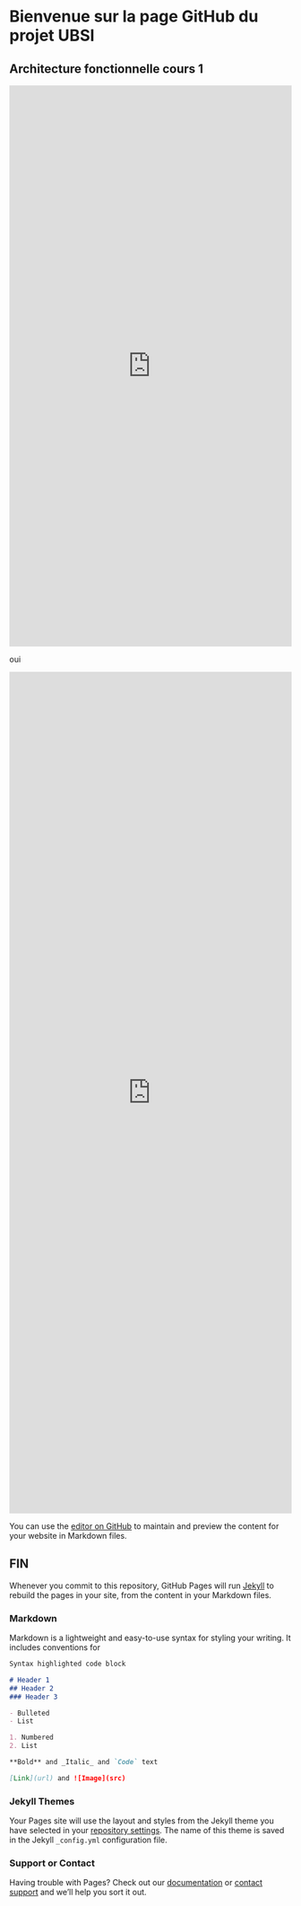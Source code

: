 # Bienvenue sur la page GitHub du projet UBSI
## Architecture fonctionnelle cours 1

<iframe frameborder="0" style="width:100%;height:1000px;" src="https://viewer.diagrams.net/?highlight=0000ff&edit=_blank&layers=1&nav=1&title=20210402-16h09%20Functional%20Architecture.drawio#R7V1rk5s41v41XbX7oae4Xz62%2B5JMbZLtGefNTubLFI1pmwSDA7gv%2BfUvAoRBkjHYEpKc7t3KGCFuOuc5Ojo3XejX65d3qbdZfUwWQXShKYuXC%2F3mQtNUQ9MuwP%2BVxWvVYlt61bBMw0XdadcwD38GdaNSt27DRZB1OuZJEuXhptvoJ3Ec%2BHmnzUvT5Lnb7TGJuk%2FdeMsAa5j7XoS3%2Fi9c5Kuq1dHsXfv7IFyu4JNVy63OrD3Yuf6SbOUtkudWk357oV%2BnSZJXv9Yv10EEBg%2BOS3Xd3Z6z9Ys9edG2ftUv5c9iKFZeGNfPzF%2Fhh8D3TYM4H3L%2F4Dn1%2F1RunJ%2FrZDG%2Ff4qTq%2Ff6pYE99CbIwiX%2BtOJjN%2BBnlgebC322CdJwHeRBWjfd745nz6swD%2BYbzwf9nwsuKtpW%2BToqjtTi52P4EkC%2BqI6j6DqJkrR8kB6oCzOwi%2FYsT5PvQeuMa9m6Z4Erkjivb2AoTU9ITaNowccGjm6Q5sFLq6keq3dBUrx%2B%2Blp0gWeVmsw1nzvV0fOOZ3Sj7rFq8YtTt3k1my6bG%2B9IU%2FyoqTOCUiZGqdn2lR%2BZFl7gPPqDiIER0rp2bmd3dMhkWGKRySKQKSxElGZFxaNnD2mHXtaPLZAW5SBeZuUoXhUdDGXzUg4PPF%2F8WoL%2Ffk69OHtM0jVHwpuBszD2Er7V09FmumWxwqejiUV4GyP8PE%2FSgB%2Bhbq27u%2Bvr4xDq2jeKbVMSpKojFqUcjFIfvfR7kPMj1ePjo%2Bb7JEIsrAfLnG7OMw2xSOXioCqv4keowPKPnPVubHemKJQI5QqmnUDtvk2pVbjhSCnHD46l1MwxDZMSpTRNMAVFxdcZGJWCeHEFllrFUZzEReNs4WWrYFEPdYsKoP3eywuKxWWLpujYGBejMysGMH39q76oPPhaHCi%2FmfDwBoyX0hy91kd7KZB76TLIe76zXtkEi85yEKdTixAmgQ6wLQ0iLw%2BfuotIEnHqJ9wnYfHGOzUVEayariMEzpJt6gf1Ze1lHHInlJ9Uw%2BneqBoZ7EYlszTffQL%2FaL8G%2F5hC8Y%2Bj0OIf9E5Ts4%2F%2Ba7CPJRT7qKpFi390W%2FlNaf2pnfuaE3MTbr86S26yxeImU0O5STuSmyyDrzTCrWpnyT%2BOWPzjOLSkEW%2F%2Bwc19Z8k%2FrlD8U5CZFv%2FY1lT882718%2FWDGfmLu9R7%2BnF%2F%2BS23bYIpar7dbJKUoy0KGA1v91ucOj0ta4ZzKCVblGbxM%2FBaV183t%2Fcf%2FniZzX989X98efm8nl2qOLILOMzrw4Jmq2SZxF50u2udpck2XpRQByO46%2FMhSTb18H8L8vy1HmdvmyddYgUvYf5X63cL6MXRDufgAMK8EQ8KJfFQgake3k9%2Fv%2F%2F%2B%2FLuyWHz%2B41vBwe%2F%2B%2BXsO2bgtRoj9hqoxg%2BXDUIISwYcbF89SdkPTnCjC26K2lFVRq8rUqw%2BMgd4VgN8Al72K06vfO%2F%2Fy5P58P795vX9Yzj%2FPg8%2FPX3%2B6cBEpr8ixx7N130i3BRER0iaOCeLA6rQFEZlBXWydNK16QVrdVH5oMLl3OGuPJ1p1Ni%2B4G%2Fo%2BTRZbPw%2BTGN6veL3qllUHjG%2B7XHlAQxnHFMNVChMzguA6haoRRJ9FQacg8qEpO8DZ4Zs4XhovfJ9EZY0RDK%2F8lZdnF4Bj7y5AKNw2jcMM3jvbeDHx3n6lwoP7pssH719KeYfi0xTir3%2BDn%2BChSvlSj946jF6ry9dJnGQljDtddu%2BtkF67E1loFuNY%2FFOFzTVHcFzNcmSLlhvwG7ySCQbPBN97oK%2Fa9IXsd9RttN1tKvo1Z8A%2FYKSLhpqOJhxt2Kf6ctihGpfi6KrsWtG03ak8Wla%2FYRje7hnl%2B8IHwW67t%2Bs%2BuRG4oEEpu7aELmgsxS5oLyUDaFGRO9aCdciINqeawdyBzATydzeezm70ldddu2612it5vLt7i2JQLjcn29cVyG3al60XQGldHjYEbzd22bDuh%2FFrM%2BdVGKvYOgu2aSb1fKhavOdD%2B20%2BHDUf6gPnw6HO8GnmQ5ILkMZ8%2BCFZhlke%2FgBSmgEMu4v5XWAjKeSRFWRdFLIub8i6b5AdBVljIGSHumymgSzJz0oDsvM88b%2BDjA2Z5k1Vc0RDIYzqeoPhQBgSTNbkgR1qPZ0Gh7jDiA4Ob4qJMw0ftm2bDshVqM5eJ3GWrNdeXqi4%2BFm5sIt6jInY1SfFrvGG3VHYhZg8DF5NKPCqb%2BY%2BVoQWy%2BBHiIanI6a%2FFOMql66kKYpoupKm84ThDnpfW2cOwXCHvK8d4JFhmBWAyaHj2o%2B8LAt92HwXRsfR%2FDBah1rnRUPrfvv8Xhv6sMVNkD6FpXHc26QX1%2FrFlZNdPiEQbpsQT4PwAPtEE7LDDO424vJUCXE7Ey%2BN9pubaJE3DfwkvlyEQHuOg3VpGu%2FRkumRfDIy8neVahIqTydI7TrcqC2yWShYrpyatCZhZMwZMYNYNhGNq9docn1OMGYQy04NtQ1OvPCLCwbBJgmurqlfnRfEWuNBg%2B4bL%2FDgBbHCD%2BBrU7fO%2FVm%2BPnCgKH4UtlaBVC114E6tJX31V7dDfibk9VyXf8PMBDfWrKo6w2p9qVqG2Vlfqgrv9aXO1YPa1SKVoySEKp6E0IYa8MXSInVN9uWlzLwg2PJS5%2BouGMMMQ4hKL%2F9sImagvqaoL0XT0ly9a%2FHUVWa5OmQ242vF%2BMVljmCrFemtGDLzglirFV1CK8a4qUVkXhDMosUqrqQqgBrGS2Yr1vbKFC8IXf71rW33rGUnW59qzoTr0y%2FLz7bznw%2F2P%2F%2B4N961by7%2FurskJJsTFqxRFG6y4DBFvGxT1dYvi4FcHKqSaTIcaq0zzqQUJIcwzOzKY%2BJ1nJukfg0fgyOS%2Bg0JfZf8BDrUig%2BmVWgDJbpJfXVZXlp8rvfa6rAB64Rs%2F3pDd90O45u1F3Nv2T20v9Xf37FP7N99n%2BJH9YVU1zyQaPQtsRcAmZa3BnKv%2BrdoueEaOQkFy4giz12SGK493RxEphffdYl8kZODpdfQrDBjaFnaidLCWOWFwYr8ildwymsWZkRAb9JknQCPC9%2B869HINk0E2Qp3ZLMqFfMpWCZ%2B6OUBkYAPYAsbqSnHXyb%2FWtFPTGQysXiSNVQki2UjMFh5t%2F%2FYelGYgw%2Fxi%2B5pEsmFXFc4mWtq4iB3Ao%2FzdNqUOdjSO7Su7TTQNVmZ99r12uBuglJjl%2Fusa%2BLmODqkuosKsLRELEFpSjZ5uA4zj1n9vf3bgeGxQ8xormq2cETnmqh9HqoWeWCH1jGCsBNFYLOqZPR7DNIEk5S1tiUo0rmrZtZbijAjpA%2Bt0GsO3UBnGqRbEtboODOGoB4iepTfRnVQXVTvd6xgF%2BhO%2FwWa0n8BG1eMxccrScPDSI1ZD%2FKgJYbvUHVVhAdrx8xeHkQv6PXu4Zdju6Sg26TsqdhPjTnli4cbGV7Lw2U%2BXPSKFR1pSRgRxy%2BXizo3QJ8fbyFoou7xQxMxesGhidhSOczD5n5H3Ia4nlwX9ArjyxywcVVyHXxCZSmqzz0keZ6s956Ogse8PgkMg%2FXJRZgGlcmwPBXlaXNqG4d%2BsgguH8JFWJ0N1g%2Bg1nh9%2FjlJF5cPaeB9r87GSbr2InyVS6vq76sXVX4JLwUvkb1mebAuTWfgba7%2F%2FNjY0OKHbNN6MLaWbpo35xL5OH41bunCrcYFKv2iTRAyN%2BHqa6iTU5jVFxoGV%2BcH7V999c8SjBZTEtaxl8OzN5RfRVmpoYv%2FQ2Ge%2BAX2SGsBcgEjLYW07ymVLW0WYKYKs04RNTmclPjEyd9hhQezUyrbvgo30zgkZo5pmHhGAlOHhKajNj6DNyUtTZYZZVQS8kgtifp0MrQKPAQS8yxkzXV%2Bc1t%2F3SykQnn5TW%2F9md37M85QhqPFQJokYG17CWi7ei00CbBYVPxkvQ4A%2FeSaBVxU4eS%2FfDr7vSF42MusoUFm9GXHadzAKsjsf8FDFpZx3gDIweW54HdKLa4vEJn%2Bnh%2F1FoOSkYefdCXm5WoYdQiqmgB5ueO14IMDzSoxl7w1IFcf4LlqwAY%2FH%2BAeA4jqIr5my%2FlNaf1pg3TesYYatN75ITsN2l93D3jgVefEC2gbLsl8g6v4Tfa7jvNef%2FY7uYyBhDG04yCKiuyhkIXy7VBeEiFYhTzS3Lz25NeR0CYuKeGp5wgfZ%2FtGd%2F6x7AMiD73AdA5cYJ16AfJKJwtVMj2k0Vyk53zqQcOcON%2BmzJd9o0p9XXkNEhY8cIPHgrBxmGWtbSPZegusa%2Bd2doetk8Z4C6AGdPQu6hYMjuS3izrXADnZDH4EIXRaVim%2FcEmiUMRzlAjJLdQMFOSIp2MMFqOB2DVYkGDIymDRq38zSA7Ly83k3GUKy83HyfYp8LYvF2VNlMU2zPlWRBlNOwfZldeeUoiSYXP2XhOKWlvvOuSg2gY3ahFEYKqsauFcrSvcRmHSIHcRgNJGwHGSlUclauLySCb8YttqT6oFkbmKYId%2FA%2FAoABOi7chDzS0tm%2Fw60lTsl5%2Fy3PZqIL%2BOhGm6klJeFWzSZuUl%2F1LN2Wn4GPpw0v5RlsKqTkg2Tyu6aIo23y0bx2AWxR5rJ%2B5gzLpDpTUbz8BhO7uNJgzTC1XsHRHq0uBdkHUU90USx5UcYKSx09ntjW6Fl%2FFSR0Oc2abLXepIU4Wd9YyvEeyaE0mP0yjIKpDxLioNafXKPE%2F877ItxlG4CTDJS%2BP9F3WShzh6m%2BTREaEuAG5%2FbMMofEiD85ICFmFvlYlt6lxMckMRbVOGNAe79x6kuoiL2h64t%2BHhSkC2hdyJXiUgMgdJY9pjrrYN9a7ogpnoWHlX7rcPUehLapZB3Sf8NTZdoKIbnJE21Lyii1EZSVOQEPpD4WfYBbY2QVikIZCtfnBVl5aS8LWjIxwfpyQO%2B7JJch7Nvo2ca%2FRWvZ99sQvUA%2FzuqL0XsOF3jZVN8guIFwB0A2bJKFzGfFMux09%2BqHrKP3bAkGbyY1lwkrVk0odaHoWRTP1h2ocvcLRDksk68YJJMhp0VqbXjihbe0sv47xVyenCjL8mb0izZmZZL5W5MCNs4Si0MNP6lf7DF1iHLrBRA%2BQUywpIB3ZbUt5HHueqFuND41VU4%2BW%2BnzncNk%2BiKs6nqFj7ayQyF0xDI7oMsaI4dVYRXR%2FCp9QLs6k2z6JQwW483nVY9KnRQnTOeIfFEc8X78yBPDQNVhcjDbaY70faIdELbFtH%2BI6FHfJtA92JJqLB%2FEu92PRpkotVovQ7L%2FXiPJRNl0Rr3whgruMazDe5LslrhTs0roH%2B%2FHMafpnVLb36Ijl0%2BauFBqsgrqunQrZ6yzJ86z4N1uF2LRmxNNTabE4oZ9%2F%2F9%2FLnp%2BVf%2F%2Ff7Kv72Tdtex19vFqSU9qY8mIEPRH95MGJNEoF8wmzyt%2FBR6h3pg6VxNFwmE%2Ftxq0nR99YMNjoPonAdxl75LfN8u3idCPT9eBkRtIn4f9wJBTQZkVztdBOnVGoGA4iqBDcneai5Rer1vjd1lM62bFB5WjkoSghGI%2Fn4Ixjqv28IPhbBhO3pyf24lXrve225C4dTgiWaDCEALM%2B%2BShtzWBIMir0zmSi43G9QzDZefDwwL5B9Lj8FyyQPvbxtYayeIDRWDeGwKmMIjVhYNQYrwdy80L3vTR2rs20YLeCtHlLY%2FDn14uwxSdf4KblAjFb0EwDE0uQgCwtiQg4yuSP1TJjTKL%2FfyHwaiO89%2F3sYL%2BVCJlZtWgBovi1RT4UmIfyU3JFbFY%2Fe96YOzXmepJLpvVjGvgDAlGaRyhxghHxrckdu3u%2Fe96YOMBgPLRXCxLPOmvKlmok29RECnMlDLZYZyNgf4Hzi1Fc%2BXCZcauKppOabyedEXJI2zCB3FMvkY7Iy%2BcxX4WYvLg88wK%2B8muDm6fLB%2B1fxjsX%2Fiw9UiL%2F%2BDX6C2yrlmz166zB6rS5fJ3GSlRDvdNm9vEI2LZslMQqZsPqYLIIINNyWrWlS9GyO4Bib5SgXLTfgN3gxE4yjWZDmUF%2B16Qu58ajbaLvbVKRszoB%2FwHgXDfWIm3DMYZ%2Fq%2B0GH3egUR1dl14q87U7l0bL6Pa9fBj6hfFv4GNhp927d5zYCGTQoZdeWUAaNpVgG7aXYAC0qcsda7g4Zz%2BZUM5Q7uJlAPO9GsxTR8D6vuxN2iyi1uN7dvn2uFtvNSat1rgBx075svQFK6vKwoXe7scuFdT%2BMXRlMiqcl%2FNCaQNGEHwEm0LOP5WM%2BgQ41t5oa7Qm0vhSrNoCoaS7caoF%2BycfeEaE%2FNW83m4LbphEQd3eWNdMnFhACrnw1RsS83mZ58Y4p7kKbF9yfPXp%2BVcNbbgcbBkbH1aajKDGYHzc1EeYArlvN0Rr77sATkulZbTVH%2FgDciN7E5Zv4IPTH5RMpi5sqTOGWLO1Tz%2FWwg5MGeMpZr2eMvasJiLYR64gad6ChQh5cBM3rNRBAX9PWPK71kfTWH61lhuPsX2Y4PasMR9hVhoiS0DhNEqoKnFt47boJHVb0i4Ln23J3vsUWCCQv9Vew0KxSVoUpT0Ze8Y%2BfxP42LUZ6sioxlGiJxt2pio1TU9Un1SiY1XivybkuvVhlDEdFR99bb7yyhmJF0s32QS4qYj4uMhmNScm4X9U%2FMeELgHBmgDlICeM4eYJbdJW0zGEwXbPbZrgMcy%2BSDJeqKx5BWYVttDZY2l7UGy94ywqpZTnAjMkq7bRtkmjRGY3%2FUBWVQOhpl3Sswgf2E7os%2FggsbcHR3pJh0fKl6AAVbBQfPK7cP5ujBeAIfkFqTaoFw%2BD8Yk3KL6yc2lf%2BysurPZLBv7ttzpU0eArixZaNYGBGPAulHVGoT4t1VnkpH5JlWKD9x7bRqqJWDbZOygpzxF8Bk8MiWYd%2B2NEDxHYIjV%2BXoQ4hEeaS%2FYVYzoO%2F9pQtlkAa4exCnEqmZZf9S%2FnTyASrTG9Wr1nNNBJTDg2dEgDo8MbMKEfc6oChBL%2Bx3ZkytQTHCMsfkhYz%2F2uQPoWlfd%2FbpOx1ACcrSRFzzowdzxNoAS8RwL7ftvPGE1x4YlI5Qf4K3GrQOCQtfCTgdBFm4QMc3COclPjyhVAXUkCnizma5F16axM6XV6%2BB%2Fdfvvxpxz%2FUy%2BjZ%2B%2F5eX%2F3xVrUNoWQ7sos4YITALmI%2FblXb%2Bt6afh3NenfdiXd8oQRG3Gpb%2FG86%2BUuk1NnnFNEGpCYlIPdrXpQAWVvhG0O53LjUueMSKuviA5M2wKgDhxyhrLoqSnQFISa9EOW%2BD5Vxe2Pc7GHNLNM6yewxHrZY%2BII2pWOESFNWO9F0zFk7a6RUUtZFV5%2F8tR9W%2BzU0dmMvvYB%2ByDwMUtkmRoxk%2FCdGViX6IclKp1AGDUoyUUtTxFtewBeYVo0ZOcQHdXmVetoxWScBVtoDOkmlPmE6yfg9HTFkKwpC7dN2UCIOJKuQ24k2tmbh7aEAc%2F5CWeW6rY6MZgR1qGFPFcuQoEpTGpEfxbjVTSO%2FjjQV8%2FhRjFsRyt73lmw%2FU3YzHhZyxH%2BhT9jgiA6Nbv2VFy8n0l8o5JePpyZutpkyMqFXAFCn5p%2BVEa4YRq%2BdSX6GVEVzzEXAKKuMhLvisSVdozBD6Tp9HAgFBE66giB%2FBW45beJAbHwk%2BmM%2ByFs7sLIcdWKK%2FTTJyjwRr9CWpoE7hb2LrLEshCWAGsaEaCfG9OC2BcJSRcCYntFjryEjb01XU4LsWz67JSG0ZhxcYNQ8x9xXaZoI3EwozSbyVaqsLHf3aTWTZlUSvFK8f5DG5aTKO%2Ft2NDCxadUglHuZVgVqAiapT3qA37CUmZKUIDLWC9lMftNNaKbOnXaszAD3abJOAMLKnMiKaMttFFbBzWnprUQrHGzqoAIvTCVDpWqi%2BZOGhusqzRbK05BWmmL5tKdMbbLwHpTqU0%2BZGisL0ackT9IKrG4T5KPAGiXlMgSUyfL8PNimgKOL1UlxAe%2BAkfHAtfUh8ymrahZkorIyFN0nUdjJS33ssTGIHch1hIS2scmXt%2B1I2287Oo3Q18l6HaR%2BN6tUEl%2F1eMpiUnhSOwGZsqxi9IJLv6Htr0NQ%2Fnqyfvb7L9BWwqB0PZzEwG2%2Fhd73ZhE%2FtKiUpT3p%2FRKoS5qCFv%2Fib37Qpcn3ow6xwYl7mlgQY2V0uI5C%2F%2FsF4L7aZlT9W7QUU1pU1pGVCm1YTIIAaNMY0W5%2B9UUy6mCZ7pNSh%2FwVeLJB4%2BF08JE4xsPJOLxWEqXWHs0tWP0Uy5lwlUL0Zqq4qkOI4xPQnTl%2B9NGh5%2BzO1Fmt%2FLFtMMU244wmJJ6PNymMyMRktdgvi0xynRRH0wfzgwhAHlYJeDdBFi75LuCOmYaEow%2BrmKl5U8RXJgrhhQIEIBErpQ%2Ff6EoCCuGKP38KGbgqRzW4%2BLH6DxjLMIjYpBjjQYflX%2F2mrfbqD7SHUdRqvy7%2FME2TFR844qkiBivLyk1Ffz%2FMwiSOg6miTsVmAJXvmo7MAazsM50I5CqCjs3MehqtCVzkaDPdmnidgskGmz9nsIoV6XBG8MKOM%2BSXD5NyAfkrcG27sRC6%2BEj0WwidT3%2B%2F%2F%2F78u7JYfP7jm21fvvvn7zmncgwiukqhMe3QzrqQAdp%2BHPLQirU1PbPA37tixOIwy4It52o2ECzD7R9w%2FoWIb6rb8LPy4johITJUQCvv6MFHh56Q8snKykuGq8JFEk4v1Yhfb%2BNCrVeKUI7WHVutxoD7gTTsY9ItVtM3SNQl6GxbjOauRiZxV2kJxKnmGhzFKZFirKyVsyBLyv3kFD8Kg5hzfdPRlFJRmxh%2FSsGE%2BzdFdKjIJhUzIXfkVjCo973lciHg5oj9%2Bz6yw62KxsXzBy7kE%2FGBSx2A%2BlAAcqv%2F1Pve9F3gm02aPJVW58s4WJe7tUs1LeqoQ1wAeL0ZaMbCklDEk9yRerL%2BabBkG2ZU7lMuFRotNNtPADRyKWtJHSHWUIQ4YiGEVezW7XoTJa913QlpwlrHL9CHqY%2FqpIjis9%2BMKHMVwe7Wy%2FqiIJGVKexjlWglmT1FU8SbqnQu9mzqAHEGAkQTTJljVlsOVmyVDSI66l7nDxFNmjxh6rByh847tliwYhbbWqDisg6Uks1q4QqILK7W%2FB2avrbOTISswWsrsTQ6jZVG10oVZezYHGCibwohs5vnbPFsiDAN%2BNeb57TB6qNY85zGSn1sFapmuR0gO3hZ6IZIAsBLGg%2BYKGYPbaj6qYllgNT2q5%2Bn1Y9%2F56UeSNZpgXH6svHjwWhwnevIX4GTqAmZhqLjxKoKzMqwCpCj6o7mAadb9WRHbn4xtBpGH1Jwp4BBtKNHXz889pMG0TIrldBOW2GRxrQn9YQZ4Vwkb3ha2JBpJ19lBBY7X4wmJVpFQQRSslrM36fJYuszKz7LjEaOLh6NWJky63qyIdhtRtkAgoVT1Zg53ac9mrK7xBFxSMssv59tJM8A%2B1lTRYgdPU3xZkZmifpoxLIgmR%2FjiaaJNweyy60XYs%2FM8Qs13RSPRqwikXnXpxxPHbRMjQjUYbW1wS3buujsiKROqWsUh2kCxq0596741NXHZBGAHv8P"></iframe>



oui

<iframe frameborder="0" style="width:100%;height:1500px;" src="https://viewer.diagrams.net/?highlight=0000ff&edit=_blank&layers=1&nav=1&title=20210401-23h45%20Functional%20architecture.drawio#R7V1bc9s4sv41rtp98BTvl0df4mTqJHM8cU52si9TNEVLnFCkQlK2lV9%2FAJCgSACiSIsgAMferYwIgjd0f43uRnfjzLxaP7%2FPg83qU7aIkjNDWzyfmddnhqFrngP%2BA1t2VYun1Q3LPF7UnfYNd%2FHPCF9Zt27jRVR0OpZZlpTxptsYZmkahWWnLcjz7Knb7SFLuk%2FdBMuIargLg4Ru%2FU%2B8KFf1Vxjuvv1DFC9X%2BMm641dn1gHuXH9JsQoW2VOryXx3Zl7lWVZWv9bPV1ECBw%2BPS3XdzYGz9Ys9Bsm2ftWv6CcYilUQp%2FUzyx3%2BEPy%2BeZSWQ%2B4fPeXhZ%2B3a%2B7nOFne3j2l28cE8t6iHXkdFvKSfBj52A38WZbQ5My83UR6vozLK66bb%2FfHl0youo7tNEML%2BT4CLQNuqXCfgSAc%2FH%2BLnCPNFdZwkV1mS5ehBZqQv7MgF7UWZZ9%2Bj1hnfcc3AgVdkaVnfwNKanpiaFmihxwaPbpSX0XOrqR6r91EGXj%2FfgS4Np9dkxnxeHT3teca06h6rFr94dVtQs%2BmyufGeNOBHTZ0RlLIpSl1ud%2BLItAgi7yFkkckJvej%2BYS4yWY5cZHIYZIqBiDKcBDz68j7v0Mv5sYXSAg3VeYHG6gJ0sLTNMxoefB78WsL%2FfsmDtHjI8rVAwtuRt7AOkrfV0zMuTcfhRXjPkIvwLkX4uzLLI3GEeufc3FxdMQWpe6257myCVPfkopRHUepTkH%2BPSnGkenh4MEKmMF04944935xnW3KRyqdBha4SR6jIOUAo17%2FXtNkI5UumnWDtvk2pVbwRSCkvjNiUuvdsy56NUoYhmYKi03YGRaUoXVxAUwscpVkKGi8XQbGKFvVQt6gA22%2BDElAsRS2GZlIjCUbnEgxgvvurvggdfAMH2m82PryG46U1R7v66CAFyiBfRmXPd9aWTbTomIM0nVqEsBl0wG15lARl%2FNg1IlnEqZ9wm8XgjfdqKiFYDdMkCFxk2zyM6svaZhxxJ5KfdMvr3qgaGepGiFma7z6Bf4xfg39sqfjH06biH%2FJOc7OP%2BWuwjyMV%2B%2Bi6MxX%2FmK72m9b60zv3tWfmJtp%2F9Sq5yZWLm2yD5CbjhdzkWGKlEe1Ve5X848nFP543lTQSzT%2B0u%2B9V8o8vFf8AMk%2FFP64zF%2F%2B8X%2F3cfbSTcHGTB48%2Fbs%2F%2FKV2X4Yq62242WS7QFwWdhu8Oe5w6PR3nkubQqQxnRzIHL203v8%2Bz7QYu0On09%2FavxT0%2F%2Bj8%2F3F3vbu%2BXd1%2Fuoi9P3376WGVsiw6At7v6EDDFKltmaZC827degjdIF0iWQBLt%2B3zMsk1N33%2BistzVhAy2Zdblhug5Lv9q%2FW5JEnC0FyTwAMuRRv5oXfnjjhdAfSNdYbgHPTYtvZgDaw6UXieKJZ%2FSiuYVJixdplp1glA%2BG7DupHubZ3rR6TbPFtuwjLMU3w%2B8XnXLqgPFt12uPCKPxjHFcAFiUyYPLUF0gyFBnAkkCJMPbdUBzg%2FfzPEyROH7JCqz%2FGNTwPAiXAVlcQY59uYMBr5s8zQu8L2LTZAy7x1WEza8b768D%2F6loTuAT9OYv%2F4Nf8KHauilHoJ1nOyqy9dZmhUIxp0u%2B%2FfWWK%2FdiSOywTiCf6ogmeYIj6uNRha0XMPf8JVsOHg2%2FN4jffWmL2a%2FF93G2N%2Bmol9zBv4DRxo01HS08WjjPtWX4w7VuICjC9S1omm7EzpaVr9x0M3%2BGeh98YNwt%2F3bdZ%2FcCFzYoKGuLaELG5HYhe1IMsAWnbhjLViHjGhzqhnMPchsKH%2F34%2BntR1%2Fb7dtNp9VeyeP93VsUw3K5Odm%2BDiC3aV%2B2XoCkNTpsCN5u7LJh3Y%2Fi12bOqzBWsXURbfNC6flQd0TPh%2B7bfDhqPjQHzodDl77mmQ9ZDv8p5sOP2TIuyvgHlNIcYNg1avdhTKwAJ16Q9UnI%2BqIh679BdhRkrYGQHeqgnQeyrFWVKSB7V2bhdxifrdK8qRuebCjEMRxvMBwIQ28gDHEYkyQ4pN3D0%2BDwGkyceXy%2Fbft0YGRydfYqS4tsvQ5KoOLSZ9XCLrk%2BxMSuOSt2rTfsjsIuxuRx8BpSgVd%2Fc%2FfxIrRcDj9G7Os0YvorGFe1dCVD02TTlQxTJAz30PvWOnMMhnvkfesAjw3DAgCmxCEGYRIURRzi5ps4eRnNj6N1qHdeNrQe9s8f9KEPM26i%2FDFGzvFgk59dmWcXXnH%2BSEC47UI8DcID%2FBPNAj03uLvEkqfOWKWf2TQ67G6airx5FGbp%2BSKG2nMarZFrvEdLno7ks5FR%2FFKpoaDydILUrgPD2iKbh4Llq6lJGwpGxrwiZpDLJ2IIXTWaXZ%2BTjBnk8lNjbUMQL%2FzigkGySULo0tSvzgty2XjYofvGCyJ4Qa7wA%2Fzak3vnPqPXhwsoWpjELStwUk8dvFPLpK%2F%2B6nbMz4wo%2Fiv0x3IKXDuXVUUJ2oHAy77UHcvu2Je6Jtq%2BNIWuoHa1SO1FEkKXT0IYQx34cmmRpqG6eakyL0hmXppClwvGMMMQok6XKTgTM0xuU9SXkhmEvtn1eJo6t1wdNpuJ9WL84jJHMmtFeS%2BGyrwgl7ViKujFGDe1yMwLknm0eMWVVOUO43TJzWJtW6Z0gVj012fbHrBlZ7NPDW9G%2B%2FTr8ovr%2Fc9H9%2B%2B%2F%2FevgKrSXf92cM5LNGQZrksSbIjpOkaDYVJW0Uer%2F2bHKdzbHoTY648xKQfIYw8wvp5%2Bu2tok9Rv0GLwgqd9ScO1SnEDHWvHRtApjoES3J7cu0aXgc4Ndq8MG2gnFYXvD9P0O49v1KubBIltkf6e%2Fv%2Bee2L%2F7PuBH9YWT2jyYaNN7Ys8gMp1gDeVe9S9ouRYaOYkFy4iSrl2SWL473xzEppdYu0S9yMnB0mtoVpg1tAjlTGlhvPLCcP1tLQCcsiviggnoTZ6tM7jiIjbvejSybZtAtiYc2bxKxfwRLbMwDsqIScB7uGGF0pQTL5N%2FregnLjKZWTzJGSqS5fIRWLxWt%2F%2FcBklcwg8JQfc8S9RCri%2BdzLUNeZA7w4rzfNqUPdjTO7SK5TzQtXm599r12vDeYUpjV%2Fisa9PuuGlIdZMAsLRELENpyjZlvI6LQHj9vfEWreFKR0ihydevQ31iD%2BzQ2kQYSrIIYV7ViX5PYepfliurQdHoFa5COW%2BpvJzQO7SSrj10W4t50OsoWEvjlTHE5KGcL1pf0T1SZzT7F0CoC0yv%2FwJD67%2BAz5KJI2b1cIqVwMmY9SgPOnKs8em%2BTvBgvYBykAfJC3pX4ejLqb0LyM0LDmyCMBlzqhe3NjIMVsTS9nDRK1cUI94mXSFuEJhzNTk34LU50ULQJpexj03E5AXHJmJHFzAP24cXzDZMG3EN6BWn5yVk46o0OvyEyqNTn7vPyjJbHzydRA9lfRI68OqTiziPKtceOpWUeXNqm8ZhtojO7%2BNFXJ2N1vewJnh9%2FinLF%2Bf3eRR8r86mWb4OEtpynao67y5IqvWDIIcvUeyKMlojFxd8m6vPnxpfV3pfbFoPpuzjpnnzWiIUx1vjjimdNS5RiRZjhtC2Ga2voYuR0lhfZLhancdz2PrqnyU4GVMK1ptXYwVuKL%2FKYqmRxv%2BxcEz6Anekt4C4gJOWwtqNcJKtZxZwpoqLTrEzRdzY1MQpfhGKDjqfqLz6Kt6oRR3DJP12lmjqOIYqs8SoBOCRms%2FkU8TQCuwYHNwzgA3f%2B81v%2FXUzgIBC8pvZ%2BrO79%2BecHYxHi4OEyKC9eg5pu9oB7QAagFqYrdcRpJ9SskP3SSVSvEn06vdlEOEDc4YGeE0vO07jBl4BXv%2BJ7osYxVhDIEfnrwW%2Fc2pmfUHA0%2B%2B3UW%2Fvpxh5xElXZk6sQVGHoapJkBM7Xgs%2BOtC8kmLZ2%2FIJXdd7rRqwJW5d74BTQ%2FeJ9WPH%2B01r%2FRmDdN6xzhey1vgx3wvZ3%2FSPrKrr3okXTO2MZPMNreI3mecmzXv9mefsEgIKxrqOgygpsodCFsu3YzlBjAAU9kgLW4lnv46Cfm5FCT95fu7L%2FNnkrjuOe0TkkRfY3pELnFMvIF7pZKHKpocymovynD95ILAgzncn5su%2BUZ3crryCiQUBvMEDIGwaF0Vry0YhZibWal68K7mDgxjF7UouNJBNNSceQ7CclqUpLqyRKejo%2FCBGEspkTgd2ZNJLnBCjgdh1QrBgyMsJ0atTc0jMKtHmbP4yx%2BXb02z7GAXb5zNUY2SxjUuxFUZG084jdrl15xSibNi8%2BpWQCTWxXtviqCqGNz6RRGDqvGrLXKwr3CZx1iB3EcFSQXAxpEBHCDUpOlIJv9Q21bNqQWyuYvjW3wA8CsCMqDj2UAtLiWa%2FjjIV8NWnvLC9D9ivo2A6raKU1yWbtHmtfH%2Bt5uw8fohDPGn%2FQKWlqhOKzdOaKZuiLXYLxDGYJbHHe2F2MGb9odKaj7f%2FuO%2FcJRN7pws%2F7B2RyaXB%2B6joKO6LLE0rOcBJY39BZtfAfdX4yRiDWI62feEyRpka5rznd4PhxZxJVpxGQV6hiDcJcpvVdniZhd9VM71JuEkwpSuzfi%2FrlI5x9DalkyMyuQB492MbJ%2FF9Hr0uKeAwdiaZ2YMuxAE3FNHuxJAW4OU%2BgFSfWJB2B%2B4MeLw%2Bj%2BsQd5quPg%2Bbg5Rx5HFX24aupZiSOeR4raXcbu%2BTOFTUCUMulojX2EyJSmEIRtpQZ4opR70iQyOC4I8FkFEXuMYMgY2WRJ75wbVWWkrCt46O8PKoJHnYl0%2Ba8mj2beRco7ea%2FexLXaAf4XdP772AD78bvDyQX2F0AKQbdEIm8TIVmzQ5fvIj1VPxkQKWMpMfzzKQvCWTOdTzKI1k6g%2B0Pn6BZxyTTM6JF8ySk2Dycr12RNk6WAaF4I0%2BThdm4jV5SxmbmWcVU%2B7CjLEBotTCzOhX%2Bo9f4By7wCUdkHOYFZgO%2FDZ0vE0CwXUpxgfC66TGK3w3cLzpnEK1lU9RsQ5XLuQumIbGb1lyxWyavOK3PsaPeRAXgreeGo9hE5diajQLUzCGcRnC14th7uAcmpxqypGcCubwkb5F8gLXNQm%2B4%2BFbfNtSdqbJZTD%2FTl7W%2BTTJxSt9%2BX2QB2kZq6YfkhVpJHDBCQ3Qm10%2FFGW1Do1VmH7%2BOQ2%2F3KqJXnxVHLri1UKLV2DWxSOQrcEShWTd5tE63q4VI5ZBepDtGeXsh%2F89%2F%2FnH8q%2F%2F%2B32V%2FvOPsb1Kv10vWEnpTdEuix6I%2FqJdzEohrHUvUrKnC0IQLoJihcild0kD22%2BDsozyFLXAymJkTQHjBKFMf3HvqLXlJptHhkbftBjAZtAft51aIpoM2jRMk%2BCsAxFcdCyYRcSsYFaePvyTyVYShQ%2FwSewbyYpH6yAZNMsy%2BwkrVtL31hx2lI%2BSeB2nAfqWu3K72M00l%2FSL4RHxvcRSoT%2FjvM9GpFCX7sy5tobFAaJ4tjiKUWvotDIPSPF7T47Sy61iqCQDOcWjEptKb6h8KSoZuh67n7Ba%2FX2vrXbl94lgSebCSADLV1%2BSjzssGb7n3tlJFlwe9j0XmyB9OTDPiM1H%2F4iWWRkHZdsZXT1Baqxa0mFVxQgqubBqDVZshQUh9L735Fi93MbJAt%2FqPsfNX%2FIgLR6yfE2fUgvEZPlGCUCsTAq6tCBmpKCzO06eCHUa5Q%2BvR5wG4tsg%2FB6nS7WQSZULlwCabybqqdBkRB%2BzOwor4tL73pND867McsX0XqpggwTAVMZI5Q4wRro9u6OwQIne954cYDgcXimEyeedtdXLNJRt6mPEt7OHWi43kHU4vv3EqQ89XCVcGvKppPaby%2BdEXLJ2R2F3lMvlY%2FNy%2Bdyt4s1BXB55QFiV64Q3z5f3wb%2FAO4L%2Fgw%2FUmL%2F%2BDX%2FC22rozR6CdZzsqsvXWZoVCOKdLvuX19iuZRsRA8iE1adsESWw4R1qzTPQsznCY2yjUQYt1%2FA3fDEbjqMNSHOsr970xdz4otsY%2B9tUpGzOwH%2FgeIOGesRtPOa4T%2FX9sMN%2BdMDRBepakbfdCR0tq9939cvgJ6C3xY%2FBnfbv1n1uI5Bhg4a6toQybERiGbYjsQFbdOKOtdwdMp7NqWYo93CzoXjejyYS0fg%2Bu%2F0Jt0WUWlzvb98%2BV4vt5qTTOgdA3LQvW29AkhodNvRuN3a5sO5HsatSkyKZ7yXBpPjqY%2B64T4pDXai2MfWkeCAg1CNULx%2FvlTFTGKfNyzl7t91sALcpBnoJLVSDE4GutkUJ3jGnl7ruAEcXD0FYFVZXeyGMApjnG%2FNRlJmfQbuEGHJd6P5%2FU419d%2BAZNQ947f%2FH%2FgDa2d2kWtj0IPSnWjApS7sUbOlMi%2Fapp3rY4UkLPuVV2x3WQa0fo22Evl%2FjDjZUyMPGyl1tq0D0NW3N41ofOZ2d0DIHPO%2BwOeD1WAOetNaAjJLQOk0S6hqeW0RthYoXlqav3V5u0ZaJiy0USEEernA9YA0V70EnkwD8E2ZpuM3BSM9WzGciWpLxcbrm0tTUzVk1Cm6l%2BGtyrtFqE4q1qOgYButNgEpdViTdbO%2FVoiK1FsUmozUrGQ%2Br%2BicmW0EQXlpwDtLiNM0e8b5piJYlDnprtkCNl3EZJIrhUvflIyiv8IrWrlfbs3p%2FjGBZIRVVbSyEWmnjaUfGXuiaziDevGYar6X7w8RDdTehRyx68UrFsEh1JA5goSEthI9DG5WrxS9EmU8dMAzNL86s%2FMJrQfkiXAVltRk1%2FHe%2Fn7yWR49RutgqBnaHpB1TUM%2BLdV45IR%2BzZQzQ%2FmPbaEpJq%2FxdJ12EO%2BIvoBthka3jMO7M7QqwDLUYI8P8cLgGzuvgmQNVoJVkF%2Bb0MC%2B7HDa5TyMTLtq9We2KmmkUphwZiiQB0PGNuVGOuXOEksQSDzOH23pmlD%2FGyLcebHL%2Bc7VXIFKkgrNHx%2FMEWQ9NBgAf9qu88YQQnphVTrC%2Fgrbum8VAhx6JFywG0iYFo6SmhIsb9mjydmlrzLi48fw9uv369bOb%2FtDPk6fg%2Bwdz9edbZTKCku2oKOaAMYKimP2EVSbre%2BvpS5DWmw3PvAHORGCkPangf%2FPJWialXn2OzdSANJQE5GEtayJA1p7xxnmtNi5N4bjEirn8wJwaYJMDhx3dq%2Fs6SXSNIOZ04b19H%2Fo6dnueCorU0r8x5wIEk068NtvpuJj2HkKlyOWT1qN4jYbX9hWNLzfIz%2FB6XxlHuWqTHUUy8ZMdrx0LMMnQQk2BHUIqUcvQ5DMZ8AvMq5qMHOKj%2Brk%2BeWotW8%2BAXtYjesaBsvLjt62kkK1pBLVP21CKOZC8wlWF7d3NDbriBa0udOcgFc19fagDTpfL4NeVKeknjmLC6n2xX0eZSm%2FiKCaseGLveyu%2FDetUMx4V2iPeeGfs4TQNjd6FqyBdqqaT0O6VOSMAekE9OYU%2BVw4wMIxBO1taEUqRudEyYIlX1P0NeCyiVRIXJK3mj6GYAFWzavrsr6C9lk0MhUuPRH8MBXvrAF5em06MbZhnBcqFCIBWIxTCzli2oJIRm13hhEVb0bY6w0yQMO5l9NgbxMg789U3YK%2B%2FvjpzDHsSjir3Nc9xX8%2BzbQJuNpZQM63n6bw8Ybd5NTsWVUK2Bt4%2FylM0UYrOBB0NTGqqtBilR%2BZVa%2FDDpp%2FIIL9RaSGIlDBSNIhVn9BsUzjteJngt3m2ziDCUC5fRbTlNomrYN8crf6R2fabeuE9iHPFUKnbZN6fZdC6SrND8zykVabA%2BtRTpjFbCAxJ9bmnTIOXd%2BaPrMzyCqx%2BEwij4XoZyLSAJZuCsIy2OeRoYHGAC0QHYIwHrmsOmU95VVZgE5WXQ%2Bc2S%2BJO7uVDj99ABeLZLjWhivbxGId9PKcR7ypbr6M87GZDKkUtSlrOas%2BzqcUrNi06Dxt6qU0k8Tqq%2Berr5U%2BtAGEpeDzIXlh9%2FN735hELs6gUlQPp4wpA09DIIlDiTX9TmXy0ySE2OLHMkAtivAz%2BK2C6fz%2BD3Ff7a6p%2FQctVliSonqhSaKPW4iVAm8GJdncXXxWjDpV1PSt12F9BB843K4YePRIvWTHkHCoqkAPc0RxA1edwvBmtCebqoE6rL4yYNAmXB8ePPjn0gpcHTV5WN7UVoQLQoHPAZoUGm0C8DG1UQFAt%2BlBrBRKQh1fS13VUxEuxhtZLphbp6MMrVuiuKdCqEoXohHMJSMRLOaM3G1KAQrSCLp5CFq2eTRoo%2B1D9B45lHCV80lorHe%2Bq2lcFXG066K9%2B01Z79Qfb4yRptV%2BhP0p75MUHnnyqiMXLA3Jd0T%2BMizhL04hPcIpqDKCLtdPYHMDLj9KJvK2izPjMrKpxASUGXPFMwCt0osME0fMbExwWBbNyAfsraMW6cdr59Ej0O%2B28P%2F774fvT79pi8eXPf1z3%2FP3f%2F70TlO0v4%2Bol9oUd28gUM0B7aYU9tHLt7s0tDvYGjFgaF0W0FVwsBYNluBngW13EN8VTxDlpafWPESgpoZN2%2FOB3h97z6aHn5aRlw1UTIgnnl2rMr3dpodYrRSYOXh1dDIWsuuLb09ZC6RukySXo5RaM5r6sInPDXwXEqU6m6PhzKlBMivFyTF5GRYa2%2BtLCJI5SwSUxR1PKI4XvnKGOTEKx3JOkNE4XANPZEzgKk6Ao4lCIKD2q97kDJWRrrG3GUOO2U7MAyAhyf2B9KvpOpFfbs4k7HUgnGCvcyVc28D4GXIU7LlTwZgkN1RlYhV3YHYUVT%2Bp9b7WWq7qqucPysPjutea6XKd4ncxpmNVkYpIT84n8wJ0cgOZQAAqrhdX73tOHW2w2efaIVjjO02iNdnJXSS%2FTTTL4QgJ4vXkIx8KSUaSU3XHy4gmnwZJvmBraw1wpNDqU7iwejUJKfE6OEGcoQjy5EMIrTvDdepNku7oOyDzLcdeuf6lpTMWSG6KMYeqjPiuixOyRI8tcxXD89rK%2BLEjk5Yv9VCXfKebQMzT5pir8RopPVUPdfoZkyhy3%2Bn24eq1qEDHJ%2BA7xEDGUyR2fHFb%2B0HlnqDt9Jlhxi6MGqDivg%2FJU81r4EiJLqDd%2Fj6ZvrTMzIWuwbSWXRmfw0uha6cOcV9YHuOhvbhzn0uQ6z7ny%2BRBxavivN88Zg9VHueY5g5f62CoGLsMWhuPh5VChR%2BLhpcwKmCxuD2Oo%2BmnI5YA0Dqufp9Xofx%2FkAUwMa4Fx%2FtL848FoCZ3r2F9Bk6iJ2cei48RKG9zK4kqQD%2B2P5gGvWwlnT25xQdwGRR9WdLGEUdyjR988PvazRnFzK7XRzpviAI9DuU%2FcCOcT0XzzwoZNO%2FWqcNBJblfeu8sbpi3IjZRkxQ4ZSMnLmL%2FNs8U2FF4MeDSNPDKmVQIa8XJl1rWAY7ijj7aBBItnQt8Ea9qjKav7unSk5VZLgm8kzwD%2F2bVz6dh86WnLNzNyKwpBRixLkno0nmiGfHMgvzoOUuwfOt5QM235aMQrEll0zdLx1CFLIslAHV5bTbyTo%2F79eCLpc%2Boa4DDP4Lg1596DT119yhYR7PH%2F"></iframe>


You can use the [editor on GitHub](https://github.com/maxoulolZero/maxoulolZero.github.io/edit/main/README.md) to maintain and preview the content for your website in Markdown files.



## FIN


Whenever you commit to this repository, GitHub Pages will run [Jekyll](https://jekyllrb.com/) to rebuild the pages in your site, from the content in your Markdown files.

### Markdown

Markdown is a lightweight and easy-to-use syntax for styling your writing. It includes conventions for

```markdown
Syntax highlighted code block

# Header 1
## Header 2
### Header 3

- Bulleted
- List

1. Numbered
2. List

**Bold** and _Italic_ and `Code` text

[Link](url) and ![Image](src)
```

### Jekyll Themes

Your Pages site will use the layout and styles from the Jekyll theme you have selected in your [repository settings](https://github.com/maxoulolZero/maxoulolZero.github.io/settings). The name of this theme is saved in the Jekyll `_config.yml` configuration file.

### Support or Contact

Having trouble with Pages? Check out our [documentation](https://docs.github.com/categories/github-pages-basics/) or [contact support](https://support.github.com/contact) and we’ll help you sort it out.


